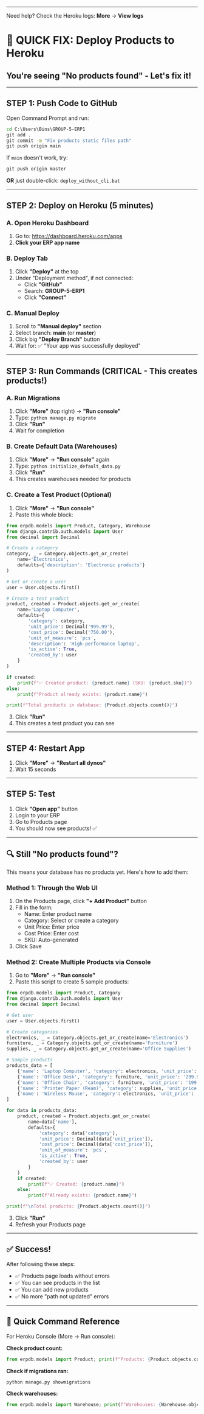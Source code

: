 
---

Need help? Check the Heroku logs:
**More** → **View logs**
# 🚀 QUICK FIX: Deploy Products to Heroku

## You're seeing "No products found" - Let's fix it!

---

## STEP 1: Push Code to GitHub

Open Command Prompt and run:

```cmd
cd C:\Users\Bins\GROUP-5-ERP1
git add .
git commit -m "Fix products static files path"
git push origin main
```

If `main` doesn't work, try:
```cmd
git push origin master
```

**OR** just double-click: `deploy_without_cli.bat`

---

## STEP 2: Deploy on Heroku (5 minutes)

### A. Open Heroku Dashboard
1. Go to: https://dashboard.heroku.com/apps
2. **Click your ERP app name**

### B. Deploy Tab
1. Click **"Deploy"** at the top
2. Under "Deployment method", if not connected:
   - Click **"GitHub"** 
   - Search: **GROUP-5-ERP1**
   - Click **"Connect"**

### C. Manual Deploy
1. Scroll to **"Manual deploy"** section
2. Select branch: **main** (or **master**)
3. Click big **"Deploy Branch"** button
4. Wait for: ✅ "Your app was successfully deployed"

---

## STEP 3: Run Commands (CRITICAL - This creates products!)

### A. Run Migrations
1. Click **"More"** (top right) → **"Run console"**
2. Type: `python manage.py migrate`
3. Click **"Run"**
4. Wait for completion

### B. Create Default Data (Warehouses)
1. Click **"More"** → **"Run console"** again
2. Type: `python initialize_default_data.py`
3. Click **"Run"**
4. This creates warehouses needed for products

### C. Create a Test Product (Optional)
1. Click **"More"** → **"Run console"**
2. Paste this whole block:
```python
from erpdb.models import Product, Category, Warehouse
from django.contrib.auth.models import User
from decimal import Decimal

# Create a category
category, _ = Category.objects.get_or_create(
    name='Electronics',
    defaults={'description': 'Electronic products'}
)

# Get or create a user
user = User.objects.first()

# Create a test product
product, created = Product.objects.get_or_create(
    name='Laptop Computer',
    defaults={
        'category': category,
        'unit_price': Decimal('999.99'),
        'cost_price': Decimal('750.00'),
        'unit_of_measure': 'pcs',
        'description': 'High-performance laptop',
        'is_active': True,
        'created_by': user
    }
)

if created:
    print(f"✅ Created product: {product.name} (SKU: {product.sku})")
else:
    print(f"Product already exists: {product.name}")

print(f"Total products in database: {Product.objects.count()}")
```
3. Click **"Run"**
4. This creates a test product you can see

---

## STEP 4: Restart App

1. Click **"More"** → **"Restart all dynos"**
2. Wait 15 seconds

---

## STEP 5: Test

1. Click **"Open app"** button
2. Login to your ERP
3. Go to Products page
4. You should now see products! ✅

---

## 🔍 Still "No products found"?

This means your database has no products yet. Here's how to add them:

### Method 1: Through the Web UI
1. On the Products page, click **"+ Add Product"** button
2. Fill in the form:
   - Name: Enter product name
   - Category: Select or create a category
   - Unit Price: Enter price
   - Cost Price: Enter cost
   - SKU: Auto-generated
3. Click Save

### Method 2: Create Multiple Products via Console
1. Go to **"More"** → **"Run console"**
2. Paste this script to create 5 sample products:

```python
from erpdb.models import Product, Category
from django.contrib.auth.models import User
from decimal import Decimal

# Get user
user = User.objects.first()

# Create categories
electronics, _ = Category.objects.get_or_create(name='Electronics')
furniture, _ = Category.objects.get_or_create(name='Furniture')
supplies, _ = Category.objects.get_or_create(name='Office Supplies')

# Sample products
products_data = [
    {'name': 'Laptop Computer', 'category': electronics, 'unit_price': '999.99', 'cost_price': '750.00'},
    {'name': 'Office Desk', 'category': furniture, 'unit_price': '299.99', 'cost_price': '200.00'},
    {'name': 'Office Chair', 'category': furniture, 'unit_price': '199.99', 'cost_price': '130.00'},
    {'name': 'Printer Paper (Ream)', 'category': supplies, 'unit_price': '8.99', 'cost_price': '5.00'},
    {'name': 'Wireless Mouse', 'category': electronics, 'unit_price': '29.99', 'cost_price': '15.00'},
]

for data in products_data:
    product, created = Product.objects.get_or_create(
        name=data['name'],
        defaults={
            'category': data['category'],
            'unit_price': Decimal(data['unit_price']),
            'cost_price': Decimal(data['cost_price']),
            'unit_of_measure': 'pcs',
            'is_active': True,
            'created_by': user
        }
    )
    if created:
        print(f"✅ Created: {product.name}")
    else:
        print(f"Already exists: {product.name}")

print(f"\nTotal products: {Product.objects.count()}")
```

3. Click **"Run"**
4. Refresh your Products page

---

## ✅ Success!

After following these steps:
- ✅ Products page loads without errors
- ✅ You can see products in the list
- ✅ You can add new products
- ✅ No more "path not updated" errors

---

## 📌 Quick Command Reference

For Heroku Console (More → Run console):

**Check product count:**
```python
from erpdb.models import Product; print(f"Products: {Product.objects.count()}")
```

**Check if migrations ran:**
```bash
python manage.py showmigrations
```

**Check warehouses:**
```python
from erpdb.models import Warehouse; print(f"Warehouses: {Warehouse.objects.count()}")
```

